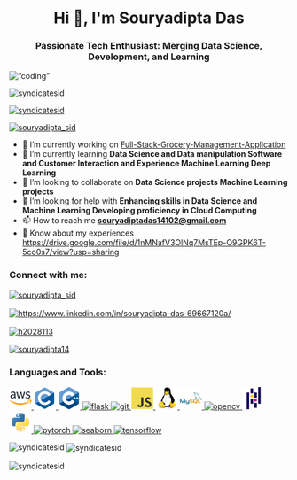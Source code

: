 <h1 align="center">Hi 👋, I'm Souryadipta Das</h1>

<h3 align="center">Passionate Tech Enthusiast: Merging Data Science, Development, and Learning</h3>

<img align=”centre” alt=”coding” width=”500” src=”https://media.giphy.com/media/v1.Y2lkPTc5MGI3NjExd2l4NGpydjFhZHRrcmN1MzhvaDJ0ZjR4a2JhdDczdmx2bXRmYm9yaSZlcD12MV9pbnRlcm5hbF9naWZfYnlfaWQmY3Q9Zw/qgQUggAC3Pfv687qPC/giphy.gif”>

<p align="left"> <img src="https://komarev.com/ghpvc/?username=syndicatesid&label=Profile%20views&color=0e75b6&style=flat" alt="syndicatesid" /> </p>

<p align="left"> <a href="https://github.com/ryo-ma/github-profile-trophy"><img src="https://github-profile-trophy.vercel.app/?username=syndicatesid" alt="syndicatesid" /></a> </p>

<p align="left"> <a href="https://twitter.com/souryadipta_sid" target="blank"><img src="https://img.shields.io/twitter/follow/souryadipta_sid?logo=twitter&style=for-the-badge" alt="souryadipta_sid" /></a> </p>

- 🔭 I’m currently working on [Full-Stack-Grocery-Management-Application](https://github.com/SyndicateSiD/Full-Stack-Grocery-Management-Application.git)
- 🌱 I’m currently learning **Data Science and Data manipulation Software and Customer Interaction and Experience Machine Learning Deep Learning**
- 👯 I’m looking to collaborate on **Data Science projects Machine Learning projects**
- 🤝 I’m looking for help with **Enhancing skills in Data Science and Machine Learning Developing proficiency in Cloud Computing**
- 📫 How to reach me **souryadiptadas14102@gmail.com**
- 📄 Know about my experiences https://drive.google.com/file/d/1nMNafV3OlNq7MsTEp-O9GPK6T-5co0s7/view?usp=sharing

<h3 align="left">Connect with me:</h3>

<p align="left">

<a href="https://twitter.com/souryadipta_sid" target="blank"><img align="center" src="https://raw.githubusercontent.com/rahuldkjain/github-profile-readme-generator/master/src/images/icons/Social/twitter.svg" alt="souryadipta_sid" height="30" width="40" /></a>

<a href="https://linkedin.com/in/https://www.linkedin.com/in/souryadipta-das-69667120a/" target="blank"><img align="center" src="https://raw.githubusercontent.com/rahuldkjain/github-profile-readme-generator/master/src/images/icons/Social/linked-in-alt.svg" alt="https://www.linkedin.com/in/souryadipta-das-69667120a/" height="30" width="40" /></a>

<a href="https://www.hackerrank.com/h2028113" target="blank"><img align="center" src="https://raw.githubusercontent.com/rahuldkjain/github-profile-readme-generator/master/src/images/icons/Social/hackerrank.svg" alt="h2028113" height="30" width="40" /></a>

<a href="https://www.leetcode.com/souryadipta14" target="blank"><img align="center" src="https://raw.githubusercontent.com/rahuldkjain/github-profile-readme-generator/master/src/images/icons/Social/leet-code.svg" alt="souryadipta14" height="30" width="40" /></a>

</p>

<h3 align="left">Languages and Tools:</h3>

<p align="left"> <a href="https://aws.amazon.com" target="_blank" rel="noreferrer"> <img src="https://raw.githubusercontent.com/devicons/devicon/master/icons/amazonwebservices/amazonwebservices-original-wordmark.svg" alt="aws" width="40" height="40"/> </a> <a href="https://www.cprogramming.com/" target="_blank" rel="noreferrer"> <img src="https://raw.githubusercontent.com/devicons/devicon/master/icons/c/c-original.svg" alt="c" width="40" height="40"/> </a> <a href="https://www.w3schools.com/cpp/" target="_blank" rel="noreferrer"> <img src="https://raw.githubusercontent.com/devicons/devicon/master/icons/cplusplus/cplusplus-original.svg" alt="cplusplus" width="40" height="40"/> </a> <a href="https://flask.palletsprojects.com/" target="_blank" rel="noreferrer"> <img src="https://www.vectorlogo.zone/logos/pocoo_flask/pocoo_flask-icon.svg" alt="flask" width="40" height="40"/> </a> <a href="https://git-scm.com/" target="_blank" rel="noreferrer"> <img src="https://www.vectorlogo.zone/logos/git-scm/git-scm-icon.svg" alt="git" width="40" height="40"/> </a> <a href="https://developer.mozilla.org/en-US/docs/Web/JavaScript" target="_blank" rel="noreferrer"> <img src="https://raw.githubusercontent.com/devicons/devicon/master/icons/javascript/javascript-original.svg" alt="javascript" width="40" height="40"/> </a> <a href="https://www.linux.org/" target="_blank" rel="noreferrer"> <img src="https://raw.githubusercontent.com/devicons/devicon/master/icons/linux/linux-original.svg" alt="linux" width="40" height="40"/> </a> <a href="https://www.mysql.com/" target="_blank" rel="noreferrer"> <img src="https://raw.githubusercontent.com/devicons/devicon/master/icons/mysql/mysql-original-wordmark.svg" alt="mysql" width="40" height="40"/> </a> <a href="https://opencv.org/" target="_blank" rel="noreferrer"> <img src="https://www.vectorlogo.zone/logos/opencv/opencv-icon.svg" alt="opencv" width="40" height="40"/> </a> <a href="https://pandas.pydata.org/" target="_blank" rel="noreferrer"> <img src="https://raw.githubusercontent.com/devicons/devicon/2ae2a900d2f041da66e950e4d48052658d850630/icons/pandas/pandas-original.svg" alt="pandas" width="40" height="40"/> </a> <a href="https://www.python.org" target="_blank" rel="noreferrer"> <img src="https://raw.githubusercontent.com/devicons/devicon/master/icons/python/python-original.svg" alt="python" width="40" height="40"/> </a> <a href="https://pytorch.org/" target="_blank" rel="noreferrer"> <img src="https://www.vectorlogo.zone/logos/pytorch/pytorch-icon.svg" alt="pytorch" width="40" height="40"/> </a> <a href="https://seaborn.pydata.org/" target="_blank" rel="noreferrer"> <img src="https://seaborn.pydata.org/_images/logo-mark-lightbg.svg" alt="seaborn" width="40" height="40"/> </a> <a href="https://www.tensorflow.org" target="_blank" rel="noreferrer"> <img src="https://www.vectorlogo.zone/logos/tensorflow/tensorflow-icon.svg" alt="tensorflow" width="40" height="40"/> </a> </p>

<p><img align="left" src="https://github-readme-stats.vercel.app/api/top-langs?username=syndicatesid&show_icons=true&locale=en&layout=compact" alt="syndicatesid" /></p>

<p>&nbsp;<img align="center" src="https://github-readme-stats.vercel.app/api?username=syndicatesid&show_icons=true&locale=en" alt="syndicatesid" /></p>

<p><img align="center" src="https://github-readme-streak-stats.herokuapp.com/?user=syndicatesid&" alt="syndicatesid" /></p>
